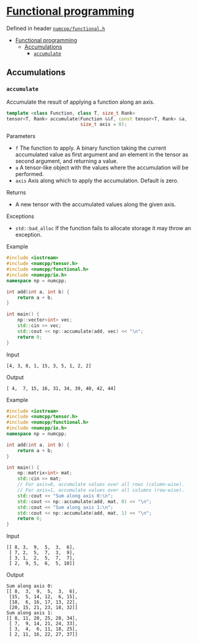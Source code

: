 # [Functional programming](readme.md)

Defined in header [`numcpp/functional.h`](/include/numcpp/functional.h)

- [Functional programming](#functional-programming)
  - [Accumulations](#accumulations)
    - [`accumulate`](#accumulate)

## Accumulations

### `accumulate`

Accumulate the result of applying a function along an axis.
```cpp
template <class Function, class T, size_t Rank>
tensor<T, Rank> accumulate(Function &&f, const tensor<T, Rank> &a,
                           size_t axis = 0);
```

Parameters

* `f` The function to apply. A binary function taking the current accumulated value as first argument and an element in the tensor as second argument, and returning a value.
* `a` A tensor-like object with the values where the accumulation will be performed.
* `axis` Axis along which to apply the accumulation. Default is zero.

Returns

* A new tensor with the accumulated values along the given axis.

Exceptions

* `std::bad_alloc` If the function fails to allocate storage it may throw an exception.

Example

```cpp
#include <iostream>
#include <numcpp/tensor.h>
#include <numcpp/functional.h>
#include <numcpp/io.h>
namespace np = numcpp;

int add(int a, int b) {
    return a + b;
}

int main() {
    np::vector<int> vec;
    std::cin >> vec;
    std::cout << np::accumulate(add, vec) << "\n";
    return 0;
}
```

Input

```
[4, 3, 8, 1, 15, 3, 5, 1, 2, 2]
```

Output

```
[ 4,  7, 15, 16, 31, 34, 39, 40, 42, 44]
```

Example

```cpp
#include <iostream>
#include <numcpp/tensor.h>
#include <numcpp/functional.h>
#include <numcpp/io.h>
namespace np = numcpp;

int add(int a, int b) {
    return a + b;
}

int main() {
    np::matrix<int> mat;
    std::cin >> mat;
    // For axis=0, accumulate values over all rows (column-wise).
    // For axis=1, accumulate values over all columns (row-wise).
    std::cout << "Sum along axis 0:\n";
    std::cout << np::accumulate(add, mat, 0) << "\n";
    std::cout << "Sum along axis 1:\n";
    std::cout << np::accumulate(add, mat, 1) << "\n";
    return 0;
}
```

Input

```
[[ 8, 3,  9,  5,  3,  6],
 [ 7, 2,  5,  7,  3,  9],
 [ 3, 1,  2,  5,  7,  7],
 [ 2,  9, 5,  6,  5, 10]]
```

Output

```
Sum along axis 0:
[[ 8,  3,  9,  5,  3,  6],
 [15,  5, 14, 12,  6, 15],
 [18,  6, 16, 17, 13, 22],
 [20, 15, 21, 23, 18, 32]]
Sum along axis 1:
[[ 8, 11, 20, 25, 28, 34],
 [ 7,  9, 14, 21, 24, 33],
 [ 3,  4,  6, 11, 18, 25],
 [ 2, 11, 16, 22, 27, 37]]
```
